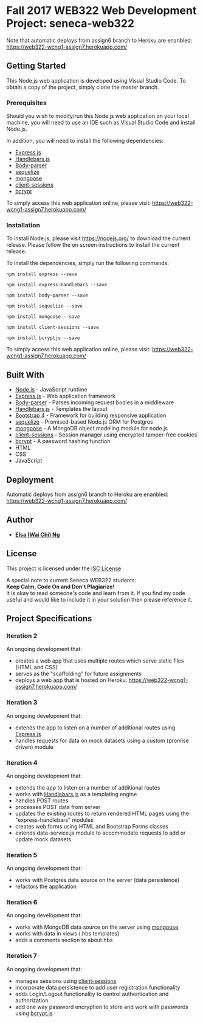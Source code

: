 # Fall 2017 WEB322 Web Development Project: seneca-web322

Note that automatic deploys from assign6 branch to Heroku are enanbled: https://web322-wcng1-assign7.herokuapp.com/

## Getting Started
This Node.js web application is developed using Visual Studio Code. To obtain a copy of the project, simply clone the master branch. 

### Prerequisites
Should you wish to modify/run this Node.js web application on your local machine, you will need to use an IDE such as Visual Studio Code and install Node.js. 

In addition, you will need to install the following dependencies:
* [Express.js](https://expressjs.com/)
* [Handlebars.js](http://handlebarsjs.com/)
* [Body-parser](https://www.npmjs.com/package/body-parser)
* [sequelize](https://www.npmjs.com/package/sequelize)
* [mongoose](http://mongoosejs.com/)
* [client-sessions](https://www.npmjs.com/package/client-sessions)
* [bcrypt](https://www.npmjs.com/package/bcryptjs)

To simply access this web application online, please visit: https://web322-wcng1-assign7.herokuapp.com/

### Installation
To install Node.js, please visit https://nodejs.org/ to download the current release. Please follow the on screen instructions to install the current release. 

To install the dependencies, simply run the following commands:
```
npm install express --save
```
```
npm install express-handlebars --save
```
```
npm install body-parser --save
```
```
npm install sequelize --save
```
```
npm install mongoose --save
```
```
npm install client-sessions --save
```
```
npm install bcryptjs --save
```

To simply access this web application online, please visit: https://web322-wcng1-assign7.herokuapp.com/

## Built With
* [Node.js](https://nodejs.org/) - JavaScript runtime
* [Express.js](https://expressjs.com/) - Web application framework
* [Body-parser](https://www.npmjs.com/package/body-parser) - Parses incoming request bodies in a middleware
* [Handlebars.js](http://handlebarsjs.com/) - Templates the layout
* [Bootstrap 4](https://v4-alpha.getbootstrap.com/) - Framework for building responsive application
* [sequelize](http://docs.sequelizejs.com/) - Promised-based Node.js ORM for Postgres
* [mongoose](http://mongoosejs.com/) - A MongoDB object modeling module for node.js
* [client-sessions](https://www.npmjs.com/package/client-sessions) - Session manager using encrypted tamper-free cookies
* [bcrypt](https://www.npmjs.com/package/bcryptjs) - A password hashing function
* HTML
* CSS
* JavaScript

## Deployment
Automatic deploys from assign6 branch to Heroku are enanbled: https://web322-wcng1-assign7.herokuapp.com/

## Author
* [**Elsa (Wai Chi) Ng**](https://github.com/elsa-ng)

## License
This project is licensed under the [ISC License](https://www.isc.org/downloads/software-support-policy/isc-license/)

A special note to current Seneca WEB322 students:  
**Keep Calm, Code On and Don't Plagiarize!**  
It is okay to read someone's code and learn from it. If you find my code useful and would like to include it in your solution then please reference it.

## Project Specifications
### Iteration 2
An ongoing development that:
* creates a web app that uses multiple routes which serve static files (HTML and CSS)
* serves as the "scaffolding" for future assignments
* deploys a web app that is hosted on Heroku: https://web322-wcng1-assign7.herokuapp.com/

### Iteration 3
An ongoing development that:
* extends the app to listen on a number of additional routes using [Express.js](https://expressjs.com/)
* handles requests for data on mock datasets using a custom (promise driven) module

### Iteration 4
An ongoing development that:
* extends the app to listen on a number of additional routes
* works with [Handlebars.js](http://handlebarsjs.com/) as a templating engine
* handles POST routes
* processes POST data from server
* updates the existing routes to return rendered HTML pages using the "express-handlebars" modules
* creates web forms using HTML and Bootstrap Forms classes
* extends data-service.js module to accommodate requests to add or update mock datasets

### Iteration 5
An ongoing development that:
* works with Postgres data source on the server (data persistence)
* refactors the application

### Iteration 6
An ongoing development that:
* works with MongoDB data source on the server using [mongoose](http://mongoosejs.com/)
* works with data in views (.hbs templates)
* adds a comments section to about.hbs

### Iteration 7
An ongoing development that:
* manages sessions using [client-sessions](https://www.npmjs.com/package/client-sessions)
* incorporate data persistence to add user registration functionality
* adds Login/Logout functionality to control authentication and authorization
* add one way password encryption to store and work with passwords using [bcrypt.js](https://www.npmjs.com/package/bcryptjs)